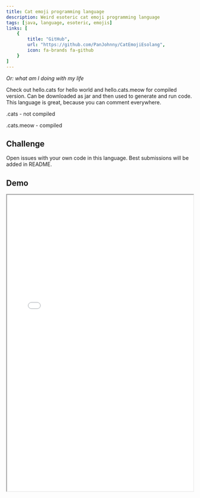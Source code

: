 ```yaml
---
title: Cat emoji programming language
description: Weird esoteric cat emoji programming language
tags: [java, language, esoteric, emojis]
links: [
    {
        title: "GitHub",
        url: "https://github.com/PanJohnny/CatEmojiEsolang",
        icon: fa-brands fa-github
    }
]
---
```

*Or: what am I doing with my life*

Check out hello.cats for hello world and hello.cats.meow for compiled version. Can be downloaded as jar and then used to generate and run code. This language is great, because you can comment everywhere.

.cats - not compiled

.cats.meow - compiled

## Challenge
Open issues with your own code in this language. Best submissions will be added in README.

## Demo
<iframe src="/demo/resources/catinterpreter" title="Demo" style="width: 100%; height: 800px;" />

## Actions
```
x++ increment cursor 😺
x-- decrement cursor 😿
i++ increment stack index 😽
i-- decrement stack index 🙀
x**2 power 😻
sqrt(x) sqrt 😾
x = 0 cursor set to 0 😼
if(x > {i--} x {i++}) x = 1 : x = 0 🐈
if(x==1) {} : {skipTo(😹)} 😸
<end_of_logic> 😹
<END> 💩
```

## Hello World!
```
H - 72 = 8**2 + 8
😺😺😺😺😺😺😺😺😻  +64
😺😺😺😺😺😺😺😺  +8
😽

E - 69 = 8**2 + 5
😺😺😺😺😺😺😺😺😻 +64
😺😺😺😺😺  +5
😽

L - 76 = 9**2 - 5
😺😺😺😺😺😺😺😺😺😻  +81
😿😿😿😿😿 -5
😽

L - 76 = 9**2 - 5
😺😺😺😺😺😺😺😺😺😻  +81
😿😿😿😿😿 -5
😽

O - 79 = 9**2 - 2
😺😺😺😺😺😺😺😺😺😻  +81
😿😿 -2
😽

SPACE - 32 = 6**2 - 4
😺😺😺😺😺😺😻 +36
😿😿😿😿 -4
😽

W - 87 = 9**2 + 6
😺😺😺😺😺😺😺😺😺😻 +81
😺😺😺😺😺😺 +6
😽

O - 79 = 9**2 - 2
😺😺😺😺😺😺😺😺😺😻  +81
😿😿 -2
😽

R - 82 = 9**2 + 1
😺😺😺😺😺😺😺😺😺😻 +81
😺 +1
😽

L - 76 = 9**2 - 5
😺😺😺😺😺😺😺😺😺😻  +81
😿😿😿😿😿 -5
😽

D - 69 = 8**2 + 4
😺😺😺😺😺😺😺😺😻 +64
😺😺😺😺  +4
```